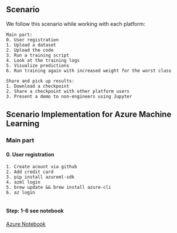 ## Scenario
We follow this scenario while working with each platform:
```
Main part:
0. User registration
1. Upload a dataset
2. Upload the code
3. Run a training script
4. Look at the training logs
5. Visualize predictions
6. Run training again with increased weight for the worst class

Share and pick up results:
1. Download a checkpoint
2. Share a checkpoint with other platform users
3. Present a demo to non-engineers using Jupyter
```


## Scenario Implementation for **Azure Machine Learning**

### Main part

#### 0. User registration

```
1. Create acount via github
2. Add credit card
3. pip install azureml-sdk
4. azml login
5. brew update && brew install azure-cli
6. az login


```

#### Step: 1-6 see notebook

[Azure Notebook](./azure_ml.ipynb)

